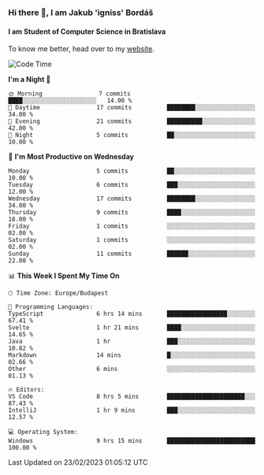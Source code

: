 ### Hi there 👋, I am Jakub 'igniss' Bordáš

#### I am Student of Computer Science in Bratislava
To know me better, head over to my [website](https://bordas.sk).


<!--START_SECTION:waka-->
![Code Time](http://img.shields.io/badge/Code%20Time-1%2C051%20hrs%2016%20mins-blue)

**I'm a Night 🦉** 

```text
🌞 Morning                7 commits           ████░░░░░░░░░░░░░░░░░░░░░   14.00 % 
🌆 Daytime                17 commits          ████████░░░░░░░░░░░░░░░░░   34.00 % 
🌃 Evening                21 commits          ██████████░░░░░░░░░░░░░░░   42.00 % 
🌙 Night                  5 commits           ██░░░░░░░░░░░░░░░░░░░░░░░   10.00 % 
```
📅 **I'm Most Productive on Wednesday** 

```text
Monday                   5 commits           ██░░░░░░░░░░░░░░░░░░░░░░░   10.00 % 
Tuesday                  6 commits           ███░░░░░░░░░░░░░░░░░░░░░░   12.00 % 
Wednesday                17 commits          ████████░░░░░░░░░░░░░░░░░   34.00 % 
Thursday                 9 commits           ████░░░░░░░░░░░░░░░░░░░░░   18.00 % 
Friday                   1 commits           ░░░░░░░░░░░░░░░░░░░░░░░░░   02.00 % 
Saturday                 1 commits           ░░░░░░░░░░░░░░░░░░░░░░░░░   02.00 % 
Sunday                   11 commits          ██████░░░░░░░░░░░░░░░░░░░   22.00 % 
```


📊 **This Week I Spent My Time On** 

```text
🕑︎ Time Zone: Europe/Budapest

💬 Programming Languages: 
TypeScript               6 hrs 14 mins       █████████████████░░░░░░░░   67.41 % 
Svelte                   1 hr 21 mins        ████░░░░░░░░░░░░░░░░░░░░░   14.65 % 
Java                     1 hr                ███░░░░░░░░░░░░░░░░░░░░░░   10.82 % 
Markdown                 14 mins             █░░░░░░░░░░░░░░░░░░░░░░░░   02.66 % 
Other                    6 mins              ░░░░░░░░░░░░░░░░░░░░░░░░░   01.13 % 

🔥 Editors: 
VS Code                  8 hrs 5 mins        ██████████████████████░░░   87.43 % 
IntelliJ                 1 hr 9 mins         ███░░░░░░░░░░░░░░░░░░░░░░   12.57 % 

💻 Operating System: 
Windows                  9 hrs 15 mins       █████████████████████████   100.00 % 
```


 Last Updated on 23/02/2023 01:05:12 UTC
<!--END_SECTION:waka-->
